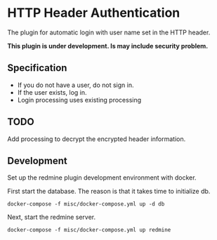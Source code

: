 # HTTP Header Authentication

The plugin for automatic login with user name set in the HTTP header.

**This plugin is under development. Is may include security problem.**

## Specification

- If you do not have a user, do not sign in.
- If the user exists, log in.
- Login processing uses existing processing

## TODO

Add processing to decrypt the encrypted header information.

## Development

Set up the redmine plugin development environment with docker.

First start the database. The reason is that it takes time to initialize db.

```
docker-compose -f misc/docker-compose.yml up -d db
```

Next, start the redmine server.

```
docker-compose -f misc/docker-compose.yml up redmine
```
